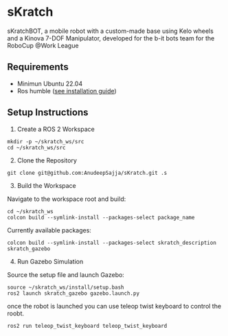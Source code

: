 # sKratch

sKratchBOT, a mobile robot with a custom-made base using Kelo wheels and a Kinova 7-DOF Manipulator, developed for the b-it bots team for the RoboCup @Work League

## Requirements
* Minimun Ubuntu 22.04 
* Ros humble ([see installation guide](https://docs.ros.org/en/humble/Installation.html))

## Setup Instructions
1. Create a ROS 2 Workspace 
```
mkdir -p ~/skratch_ws/src
cd ~/skratch_ws/src
```

2. Clone the Repository
```
git clone git@github.com:AnudeepSajja/sKratch.git .s
```

3. Build the Workspace

Navigate to the workspace root and build:
```
cd ~/skratch_ws
colcon build --symlink-install --packages-select package_name
```

Currently available packages:

```
colcon build --symlink-install --packages-select skratch_description skratch_gazebo
```


4. Run Gazebo Simulation

Source the setup file and launch Gazebo:
```
source ~/skratch_ws/install/setup.bash 
ros2 launch skratch_gazebo gazebo.launch.py
``` 

once the robot is launched you can use teleop twist keyboard to control the roobt.
```
ros2 run teleop_twist_keyboard teleop_twist_keyboard 
```

